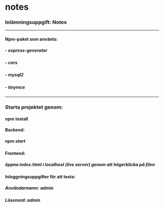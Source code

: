 # notes
### Inlämningsuppgift: Notes

---

#### Npm-paket som använts:
##### - express-generator
##### - cors
##### - mysql2
##### - tinymce

---

### Starta projektet genom:
#### npm install

#### Backend: 
##### npm start

#### Frontend: 
##### öppna index.html i localhost (live server) genom att högerklicka på filen
#### Inloggningsuppgifter för att testa:
##### Användarnamn: admin
##### Lösenord: admin